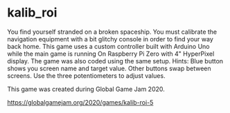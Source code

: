 # kalib_roi

You find yourself stranded on a broken spaceship. You must calibrate the navigation equipment with a bit glitchy console in order to find your way back home. This game uses a custom controller built with Arduino Uno while the main game is running On Raspberry Pi Zero with 4" HyperPixel display. The game was also coded using the same setup. Hints: Blue button shows you screen name and target value. Other buttons swap between screens. Use the three potentiometers to adjust values.

This game was created during Global Game Jam 2020.

https://globalgamejam.org/2020/games/kalib-roi-5
